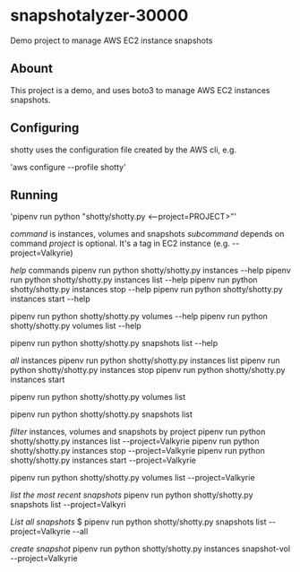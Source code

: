 # snapshotalyzer-30000

Demo project to manage AWS EC2 instance snapshots

## Abount

This project is a demo, and uses boto3 to manage AWS EC2 instances snapshots.

## Configuring

shotty uses the configuration file created by the AWS cli, e.g.

'aws configure --profile shotty'

## Running

'pipenv run python "shotty/shotty.py <command> <subcommand> <--project=PROJECT>"'

*command* is instances, volumes and snapshots 
*subcommand* depends on command
*project* is optional. It's a tag in EC2 instance  (e.g. --project=Valkyrie)

*help* commands
pipenv run python shotty/shotty.py instances --help
pipenv run python shotty/shotty.py instances list --help
pipenv run python shotty/shotty.py instances stop --help
pipenv run python shotty/shotty.py instances start --help

pipenv run python shotty/shotty.py volumes --help
pipenv run python shotty/shotty.py volumes list --help

pipenv run python shotty/shotty.py snapshots list --help


*all* instances
pipenv run python shotty/shotty.py instances list
pipenv run python shotty/shotty.py instances stop
pipenv run python shotty/shotty.py instances start

pipenv run python shotty/shotty.py volumes list

pipenv run python shotty/shotty.py snapshots list



*filter* instances, volumes and snapshots by project
pipenv run python shotty/shotty.py instances list --project=Valkyrie
pipenv run python shotty/shotty.py instances stop --project=Valkyrie
pipenv run python shotty/shotty.py instances start --project=Valkyrie

pipenv run python shotty/shotty.py volumes list --project=Valkyrie

*list the most recent snapshots*
pipenv run python shotty/shotty.py snapshots list --project=Valkyri

*List all snapshots*
$ pipenv run python shotty/shotty.py snapshots list --project=Valkyrie --all

*create snapshot*
pipenv run python shotty/shotty.py instances snapshot-vol --project=Valkyrie







